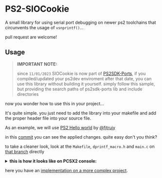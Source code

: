 # PS2-SIOCookie

A small library for using serial port debugging on newer ps2 toolchains that circunvents the usage of `vsnprintf()`...

pull request are welcome!

## Usage

> __IMPORTANT NOTE:__
>
> since `11/01/2023` SIOCookie is now part of [PS2SDK-Ports](https://github.com/ps2dev/ps2sdk-ports), if you compiled/updated your ps2dev enviroment after that date, you can use this library without building it yourself. simply follow this sample, but providing the search paths of ps2sdk-ports lib and include directories 

now you wonder how to use this in your project...

It's quite simple. you just need to add the library into your makefile and add the proper header file into your source file.

As an example, we will use [PS2 Hello world](https://github.com/fjtrujy/helloWorldPS2) by [@fjtrujy](https://github.com/fjtrujy)

in this [commit](https://github.com/israpps/helloWorldPS2/commit/e6899b8d8f474f6b999ea9fdee43ed3d3ac83e1e) you can see the applied changes. quite easy don't you think?

to take a cleaner look, look at the `Makefile`, `dprintf_macro.h` and `main.c` on [that branch](https://github.com/israpps/helloWorldPS2/tree/ee-sio) directly

<details>
  <summary> <b> this is how it looks like on PCSX2 console: </b> </summary>
<p>

you can tell it's EE_SIO and not common printf because it's printed of the same color than the first 10 lines visible on the screenshot. wich were printed by console Kernel via EE SIO too.

![image](https://user-images.githubusercontent.com/57065102/211380288-2e3e6174-2032-4dd7-b632-3be604791599.png)


</p>
</details>

here you have an [implementation on a more complex project](https://github.com/israpps/PlayStation2-Basic-BootLoader/commit/d84f10e9d067d2524a8dc2e66f1637087f488b9c).
